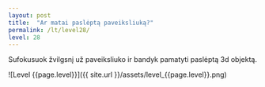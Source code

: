 ```yaml
---
layout: post
title:  "Ar matai paslėptą paveiksliuką?"
permalink: /lt/level28/
level: 28
---
```

Sufokusuok žvilgsnį už paveiksliuko ir bandyk pamatyti paslėptą 3d objektą.

![Level {{page.level}}]({{ site.url }}/assets/level_{{page.level}}.png)